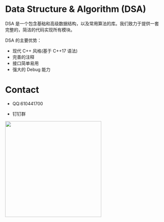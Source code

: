 # Data Structure & Algorithm (DSA)

DSA 是一个包含基础和高级数据结构，以及常用算法的库。我们致力于提供一套完整的，简洁的代码实现所有模块。

DSA 的主要优势：

- 现代 C++ 风格(基于 C++17 语法)
- 完善的注释
- 接口简单易用
- 强大的 Debug 能力

# Contact

- QQ:610441700

- 钉钉群
<img src="https://github.com/ivanallen/dsa/blob/integrate_cmake_gtest/docs/images/DingDingGroup.png"  height="309" width="309">


